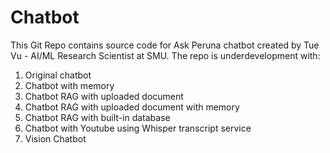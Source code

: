 # Chatbot
This Git Repo contains source code for Ask Peruna chatbot created by Tue Vu - AI/ML Research Scientist at SMU.
The repo is underdevelopment with:
1. Original chatbot
2. Chatbot with memory
3. Chatbot RAG with uploaded document
4. Chatbot RAG with uploaded document with memory
5. Chatbot RAG with built-in database
6. Chatbot with Youtube using Whisper transcript service
7. Vision Chatbot
